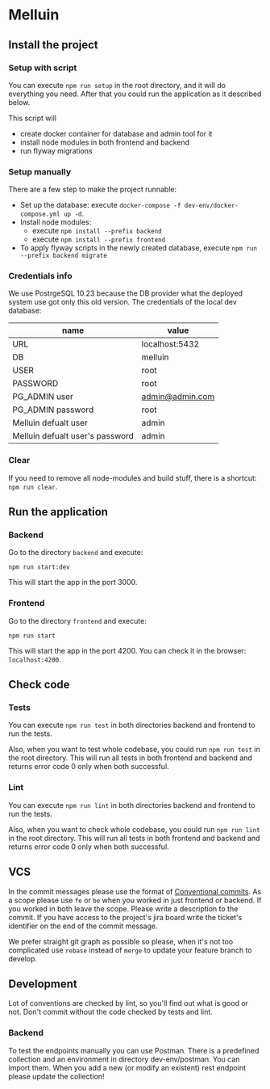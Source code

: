 # Melluin

## Install the project

### Setup with script

You can execute `npm run setup` in the root directory, and it will do everything you need.
After that you could run the application as it described below.

This script will

- create docker container for database and admin tool for it
- install node modules in both frontend and backend
- run flyway migrations

### Setup manually

There are a few step to make the project runnable:

- Set up the database: execute `docker-compose -f dev-env/docker-compose.yml up -d`.
- Install node modules:
    - execute `npm install --prefix backend`
    - execute `npm install --prefix frontend`
- To apply flyway scripts in the newly created database, execute `npm run --prefix backend migrate`

### Credentials info

We use PostrgeSQL 10.23 because the DB provider what the deployed system use got only this old version.
The credentials of the local dev database:

| name                            | value           |
|---------------------------------|-----------------|
| URL                             | localhost:5432  |
| DB                              | melluin         |
| USER                            | root            |
| PASSWORD                        | root            |
| PG_ADMIN user                   | admin@admin.com |
| PG_ADMIN password               | root            |
| Melluin defualt user            | admin           |
| Melluin defualt user's password | admin           |

### Clear

If you need to remove all node-modules and build stuff, there is a shortcut: `npm run clear`.

## Run the application

### Backend

Go to the directory `backend` and execute:

```shell
npm run start:dev
```

This will start the app in the port 3000.

### Frontend

Go to the directory `frontend` and execute:

```shell
npm run start
```

This will start the app in the port 4200. You can check it in the browser: `localhost:4200`.

## Check code

### Tests

You can execute `npm run test` in both directories backend and frontend to run the tests.

Also, when you want to test whole codebase, you could run `npm run test`
in the root directory. This will run all tests in both frontend and backend and returns error code 0
only when both successful.

### Lint

You can execute `npm run lint` in both directories backend and frontend to run the tests.

Also, when you want to check whole codebase, you could run `npm run lint`
in the root directory. This will run all tests in both frontend and backend and returns error code 0
only when both successful.

## VCS

In the commit messages please use the format of [Conventional commits](https://www.conventionalcommits.org/en/v1.0.0/).
As a scope please use `fe` or `be` when you worked in just frontend or backend. If you worked in both leave the scope.
Please write a description to the commit. If you have access to the project's jira board write the ticket's identifier 
on the end of the commit message. 

We prefer straight git graph as possible so please, when it's not too complicated use `rebase`  instead of 
`merge` to update your feature branch to develop.    

## Development

Lot of conventions are checked by lint, so you'll find out what is good or not. Don't commit without the code 
checked by tests and lint.   

### Backend

To test the endpoints manually you can use Postman. There is a predefined collection and an environment
in directory dev-env/postman. You can import them.
When you add a new (or modify an existent) rest endpoint please update the collection!
